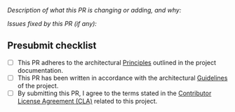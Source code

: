_Description of what this PR is changing or adding, and why:_

_Issues fixed by this PR (if any):_

## Presubmit checklist

- [ ] This PR adheres to the architectural [Principles](https://github.com/melodysdreamj/JuneArchitecture/blob/main/.github/Principles.md) outlined in the project documentation.
- [ ] This PR has been written in accordance with the architectural [Guidelines](https://github.com/melodysdreamj/JuneArchitecture/blob/main/.github/Guidelines.md) of the project.
- [ ] By submitting this PR, I agree to the terms stated in the [Contributor License Agreement (CLA)](https://github.com/melodysdreamj/JuneArchitecture/blob/main/.github/Contributor%20License%20Agreement.md) related to this project.
